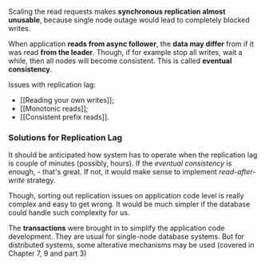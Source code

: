 Scaling the read requests makes **synchronous replication almost unusable**, because single node outage would lead to completely blocked writes.

When application **reads from async follower**, the **data may differ** from if it was read **from the leader**. Though, if for example stop all writes, wait a while, then all nodes will become consistent. This is called **eventual consistency**.

Issues with replication lag:
- [[Reading your own writes]];
- [[Monotonic reads]];
- [[Consistent prefix reads]].

### Solutions for Replication Lag

It should be anticipated how system has to operate when the replication lag is couple of minutes (possibly, hours). If the *eventual consistency* is enough, - that's great. If not, it would make sense to implement *read-after-write* strategy.

Though, sorting out replication issues on application code level is really complex and easy to get wrong. It would be much simpler if the database could handle such complexity for us. 

The **transactions** were brought in to simplify the application code development. They are usual for single-node database systems. But for distributed systems, some alterative mechanisms may be used (covered in Chapter 7, 9 and part 3)